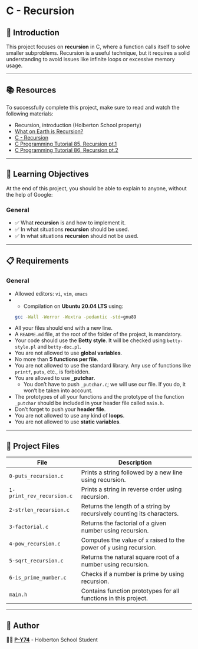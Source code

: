 # C - Recursion

## 📌 Introduction
This project focuses on **recursion** in C, where a function calls itself to solve smaller subproblems. Recursion is a useful technique, but it requires a solid understanding to avoid issues like infinite loops or excessive memory usage.

---

## 📚 Resources
To successfully complete this project, make sure to read and watch the following materials:

- Recursion, introduction (Holberton School property)
- [What on Earth is Recursion?](https://www.youtube.com/watch?v=Mv9NEXX1VHc)
- [C - Recursion](https://www.tutorialspoint.com/cprogramming/c_recursion.htm)
- [C Programming Tutorial 85, Recursion pt.1](https://www.youtube.com/watch?v=XGxbXMP6k8k)
- [C Programming Tutorial 86, Recursion pt.2](https://www.youtube.com/watch?v=7XiIS6HobNs)

---

## 🎯 Learning Objectives
At the end of this project, you should be able to explain to anyone, without the help of Google:

### General
- ✅ What **recursion** is and how to implement it.
- ✅ In what situations **recursion** should be used.
- ✅ In what situations **recursion** should not be used.

---

## 📋 Requirements

### General
- Allowed editors: `vi`, `vim`, `emacs`
- - Compilation on **Ubuntu 20.04 LTS** using:
  ```sh
  gcc -Wall -Werror -Wextra -pedantic -std=gnu89
  ```
- All your files should end with a new line.
- A `README.md` file, at the root of the folder of the project, is mandatory.
- Your code should use the **Betty style**. It will be checked using `betty-style.pl` and `betty-doc.pl`.
- You are not allowed to use **global variables**.
- No more than **5 functions per file**.
- You are not allowed to use the standard library. Any use of functions like `printf`, `puts`, etc., is forbidden.
- You are allowed to use **_putchar**.
  - You don’t have to push `_putchar.c`; we will use our file. If you do, it won’t be taken into account.
- The prototypes of all your functions and the prototype of the function `_putchar` should be included in your header file called `main.h`.
- Don’t forget to push your **header file**.
- You are not allowed to use any kind of **loops**.
- You are not allowed to use **static variables**.

---

## 📂 Project Files

| File                     | Description                                                                        |
|--------------------------|------------------------------------------------------------------------------------|
| `0-puts_recursion.c`      | Prints a string followed by a new line using recursion.                            |
| `1-print_rev_recursion.c` | Prints a string in reverse order using recursion.                                  |
| `2-strlen_recursion.c`    | Returns the length of a string by recursively counting its characters.             |
| `3-factorial.c`           | Returns the factorial of a given number using recursion.                          |
| `4-pow_recursion.c`       | Computes the value of `x` raised to the power of `y` using recursion.              |
| `5-sqrt_recursion.c`      | Returns the natural square root of a number using recursion.                      |
| `6-is_prime_number.c`     | Checks if a number is prime by using recursion.                                   |
| `main.h`                  | Contains function prototypes for all functions in this project.                   |

---

## 👤 Author
👨‍💻 **[P-Y74](https://github.com/P-Y74)** - Holberton School Student
